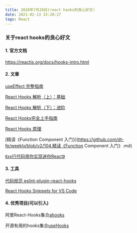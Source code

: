 ```yaml
---
title: 2020年7月29日(react hooks的良心好文)
date: 2021-02-13 15:28:27
tags: React
---
```

### 关于react hooks的良心好文

#### 1. 官方文档

https://reactjs.org/docs/hooks-intro.html

#### 2. 文章

[useEffect 完整指南](https://overreacted.io/zh-hans/a-complete-guide-to-useeffect/)

[React Hooks 解析（上）：基础](https://segmentfault.com/a/1190000018928587)

[React Hooks 解析（下）：进阶](https://segmentfault.com/a/1190000018950566)

[React Hooks完全上手指南](https://zhuanlan.zhihu.com/p/92211533)

[React Hooks 原理](https://link.zhihu.com/?target=https://github.com/brickspert/blog/issues/26)

[精读《Function Component 入门》](https://github.com/dt-fe/weekly/blob/v2/104.精读《Function Component 入门》.md)

[《xx行代码带你实现迷你React》](https://pomb.us/build-your-own-react/)

#### 3. 工具

[代码规范 eslint-plugin-react-hooks](https://www.npmjs.com/package/eslint-plugin-react-hooks)

[React Hooks Snippets for VS Code](https://marketplace.visualstudio.com/items?itemName=antmdvs.vscode-react-hooks-snippets)

#### 4. 优秀项目(可以引入)

阿里React-Hooks集合[ahooks](https://github.com/alibaba/hooks)

开源有用的hooks集合[useHooks](https://usehooks.com/)